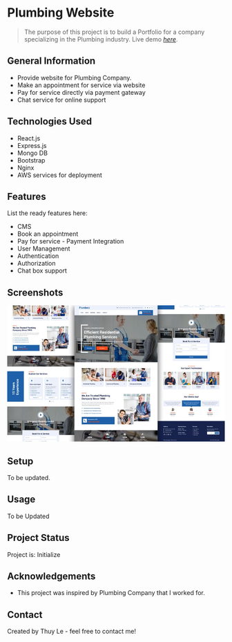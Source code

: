 # Plumbing Website

> The purpose of this project is to build a Portfolio for a company specializing in the Plumbing industry.
> Live demo [_here_](https://www.example.com). <!-- If you have the project hosted somewhere, include the link here. -->

## General Information

- Provide website for Plumbing Company.
- Make an appointment for service via website 
- Pay for service directly via payment gateway
- Chat service for online support
<!-- You don't have to answer all the questions - just the ones relevant to your project. -->

## Technologies Used

- React.js
- Express.js
- Mongo DB
- Bootstrap
- Nginx
- AWS services for deployment

## Features

List the ready features here:

- CMS
- Book an appointment
- Pay for service - Payment Integration
- User Management
- Authentication
- Authorization
- Chat box support


## Screenshots

![Example screenshot](./img/plumbing-website.jpg)

<!-- If you have screenshots you'd like to share, include them here. -->

## Setup

To be updated.

## Usage

To be Updated


## Project Status

Project is: Initialize
<!-- _in progress_ / _complete_ / _no longer being worked on_. If you are no longer working on it, provide reasons why. -->

## Acknowledgements

- This project was inspired by Plumbing Company that I worked for.


## Contact

Created by Thuy Le - feel free to contact me!

<!-- Optional -->
<!-- ## License -->
<!-- This project is open source and available under the [... License](). -->

